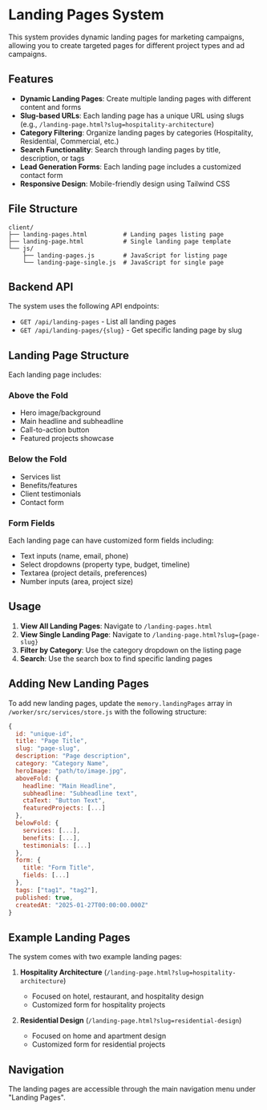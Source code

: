# Landing Pages System

This system provides dynamic landing pages for marketing campaigns, allowing you to create targeted pages for different project types and ad campaigns.

## Features

- **Dynamic Landing Pages**: Create multiple landing pages with different content and forms
- **Slug-based URLs**: Each landing page has a unique URL using slugs (e.g., `/landing-page.html?slug=hospitality-architecture`)
- **Category Filtering**: Organize landing pages by categories (Hospitality, Residential, Commercial, etc.)
- **Search Functionality**: Search through landing pages by title, description, or tags
- **Lead Generation Forms**: Each landing page includes a customized contact form
- **Responsive Design**: Mobile-friendly design using Tailwind CSS

## File Structure

```
client/
├── landing-pages.html          # Landing pages listing page
├── landing-page.html           # Single landing page template
└── js/
    ├── landing-pages.js        # JavaScript for listing page
    └── landing-page-single.js  # JavaScript for single page
```

## Backend API

The system uses the following API endpoints:

- `GET /api/landing-pages` - List all landing pages
- `GET /api/landing-pages/{slug}` - Get specific landing page by slug

## Landing Page Structure

Each landing page includes:

### Above the Fold
- Hero image/background
- Main headline and subheadline
- Call-to-action button
- Featured projects showcase

### Below the Fold
- Services list
- Benefits/features
- Client testimonials
- Contact form

### Form Fields
Each landing page can have customized form fields including:
- Text inputs (name, email, phone)
- Select dropdowns (property type, budget, timeline)
- Textarea (project details, preferences)
- Number inputs (area, project size)

## Usage

1. **View All Landing Pages**: Navigate to `/landing-pages.html`
2. **View Single Landing Page**: Navigate to `/landing-page.html?slug={page-slug}`
3. **Filter by Category**: Use the category dropdown on the listing page
4. **Search**: Use the search box to find specific landing pages

## Adding New Landing Pages

To add new landing pages, update the `memory.landingPages` array in `/worker/src/services/store.js` with the following structure:

```javascript
{
  id: "unique-id",
  title: "Page Title",
  slug: "page-slug",
  description: "Page description",
  category: "Category Name",
  heroImage: "path/to/image.jpg",
  aboveFold: {
    headline: "Main Headline",
    subheadline: "Subheadline text",
    ctaText: "Button Text",
    featuredProjects: [...]
  },
  belowFold: {
    services: [...],
    benefits: [...],
    testimonials: [...]
  },
  form: {
    title: "Form Title",
    fields: [...]
  },
  tags: ["tag1", "tag2"],
  published: true,
  createdAt: "2025-01-27T00:00:00.000Z"
}
```

## Example Landing Pages

The system comes with two example landing pages:

1. **Hospitality Architecture** (`/landing-page.html?slug=hospitality-architecture`)
   - Focused on hotel, restaurant, and hospitality design
   - Customized form for hospitality projects

2. **Residential Design** (`/landing-page.html?slug=residential-design`)
   - Focused on home and apartment design
   - Customized form for residential projects

## Navigation

The landing pages are accessible through the main navigation menu under "Landing Pages".
